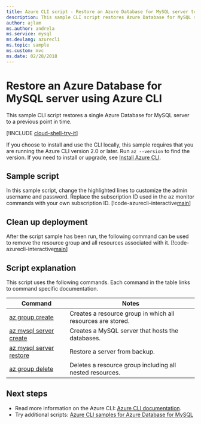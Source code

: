 ```yaml
---
title: Azure CLI script - Restore an Azure Database for MySQL server to a previous point in time
description: This sample CLI script restores Azure Database for MySQL server to a previous point in time.
author: ajlam
ms.author: andrela
ms.service: mysql
ms.devlang: azurecli
ms.topic: sample
ms.custom: mvc
ms.date: 02/28/2018
---
```


# Restore an Azure Database for MySQL server using Azure CLI
This sample CLI script restores a single Azure Database for MySQL server to a previous point in time.

[!INCLUDE [cloud-shell-try-it](../../../includes/cloud-shell-try-it.md)]

If you choose to install and use the CLI locally, this sample requires that you are running the Azure CLI version 2.0 or later. Run `az --version` to find the version. If you need to install or upgrade, see [Install Azure CLI]( /cli/azure/install-azure-cli). 

## Sample script
In this sample script, change the highlighted lines to customize the admin username and password. Replace the subscription ID used in the az monitor commands with your own subscription ID.
[!code-azurecli-interactive[main](../../../cli_scripts/mysql/backup-restore-pitr/backup-restore.sh?highlight=15-16 "Restore Azure Database for MySQL.")]

## Clean up deployment
After the script sample has been run, the following command can be used to remove the resource group and all resources associated with it.
[!code-azurecli-interactive[main](../../../cli_scripts/mysql/backup-restore-pitr/delete-mysql.sh  "Delete the resource group.")]

## Script explanation
This script uses the following commands. Each command in the table links to command specific documentation.

| **Command** | **Notes** |
|---|---|
| [az group create](/cli/azure/group) | Creates a resource group in which all resources are stored. |
| [az mysql server create](/cli/azure/mysql/server) | Creates a MySQL server that hosts the databases. |
| [az mysql server restore](/cli/azure/mysql/server) | Restore a server from backup. |
| [az group delete](/cli/azure/group) | Deletes a resource group including all nested resources. |

## Next steps
- Read more information on the Azure CLI: [Azure CLI documentation](/cli/azure).
- Try additional scripts: [Azure CLI samples for Azure Database for MySQL](../sample-scripts-azure-cli.md)
